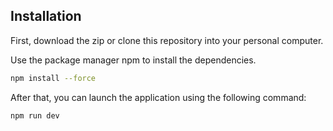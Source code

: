 ## Installation

First, download the zip or clone this repository into your personal computer.

Use the package manager npm to install the dependencies.

```bash
npm install --force
```

After that, you can launch the application using the following command:

```
npm run dev
```
